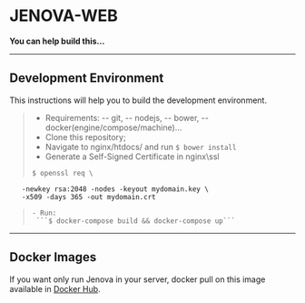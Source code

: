 JENOVA-WEB
==========

**You can help build this...**

---------

Development Environment
-------------

This instructions will help you to build the development environment.

> - Requirements: 
> -- git, 
> -- nodejs, 
> -- bower, 
> -- docker(engine/compose/machine)...
> - Clone this repository;
> - Navigate to nginx/htdocs/ and run ```$ bower install```
> - Generate a Self-Signed Certificate in nginx\ssl
> ```
> $ openssl req \
       -newkey rsa:2048 -nodes -keyout mydomain.key \
       -x509 -days 365 -out mydomain.crt
> ```
> - Run:
>  ```$ docker-compose build && docker-compose up``` 

----------

Docker Images
-------------

If you want only run Jenova in your server,  docker pull on this image available in [Docker Hub](https://hub.docker.com/r/inova/jenova-web/).